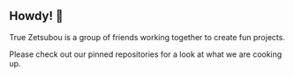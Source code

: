 ## Howdy! 👋

True Zetsubou is a group of friends working together to create fun projects.

Please check out our pinned repositories for a look at what we are cooking up.
